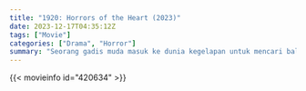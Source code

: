 ```yaml
---
title: "1920: Horrors of the Heart (2023)"
date: 2023-12-17T04:35:12Z
tags: ["Movie"]
categories: ["Drama", "Horror"]
summary: "Seorang gadis muda masuk ke dunia kegelapan untuk mencari balas dendam, tetapi kegelapan menguasai dirinya sehingga menjadikannya korban dari balas dendam itu."
---
```



<mux-player stream-type="on-demand"
src="https://kp3d-my.sharepoint.com/personal/ryoo_kp3d_onmicrosoft_com/_layouts/15/download.aspx?share=EfK7oeVgFSZOmh2dlOT-xiQBFywZ3KtQYzRt_n3qJw0kbg" prefer-playback="mse" controls>

</mux-player>


{{< movieinfo id="420634" >}}

<script src="https://cdn.jsdelivr.net/npm/@mux/mux-player"></script>

 <script type="application/ld+json ">
{
"@context": "https://schema.org/",
"@type": "VideoObject",
"name": "1920: Horrors of the Heart",
"contentUrl": "https://stream.mux.com/SWTeF2urytDPBY9hX3vRQ005psLvfQgebR3ay37pIeIY.m3u8",
"thumbnailUrl": "https://www.themoviedb.org/t/p/original/1ESHwTZnmxemZqxe6QgymRpR8ic.jpg?width=314&fit_mode=preserve&time=25",
"uploadDate": "2023-12-17T04:35:12Z",
}

</script>
